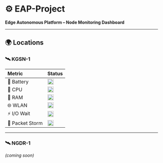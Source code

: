 # ⚙️ EAP-Project
**Edge Autonomous Platform – Node Monitoring Dashboard**

---

## 🌍 Locations

### 🛰️ KGSN-1
| Metric | Status |
|:-------|:-------|
| 🔋 Battery | <img src="https://kgsn1.hobihaus.com/api/v1/badge.svg?chart=powersupply_capacity.smb1360-battery&alarm=linux_power_supply_capacity&refresh=auto&nocache=${Date.now()}" height="20"/> |
| 🧠 CPU | <img src="https://kgsn1.hobihaus.com/api/v1/badge.svg?chart=system.cpu&alarm=10min_cpu_usage&refresh=auto&nocache=${Date.now()}" height="20"/> |
| 💾 RAM | <img src="https://kgsn1.hobihaus.com/api/v1/badge.svg?chart=system.ram&alarm=ram_in_use&refresh=auto&nocache=${Date.now()}" height="20"/> |
| 🌐 WLAN | <img src="https://kgsn1.hobihaus.com/api/v1/badge.svg?chart=net_packets.wlan0&alarm=1m_received_packets_rate&refresh=auto&nocache=${Date.now()}" height="20"/> |
| ⚡ I/O Wait | <img src="https://kgsn1.hobihaus.com/api/v1/badge.svg?chart=system.cpu&alarm=10min_cpu_iowait&refresh=auto&nocache=${Date.now()}" height="20"/> |
| 📶 Packet Storm | <img src="https://kgsn1.hobihaus.com/api/v1/badge.svg?chart=net_packets.wlan0&alarm=10s_received_packets_storm&refresh=auto&nocache=${Date.now()}" height="20"/> |

---

### 🛰️ NGDR-1
*(coming soon)*
